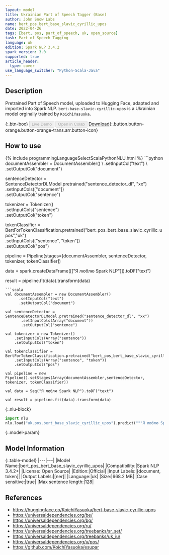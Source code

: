 ```yaml
---
layout: model
title: Ukrainian Part of Speech Tagger (Base)
author: John Snow Labs
name: bert_pos_bert_base_slavic_cyrillic_upos
date: 2022-04-26
tags: [bert, pos, part_of_speech, uk, open_source]
task: Part of Speech Tagging
language: uk
edition: Spark NLP 3.4.2
spark_version: 3.0
supported: true
article_header:
  type: cover
use_language_switcher: "Python-Scala-Java"
---
```


## Description

Pretrained Part of Speech model, uploaded to Hugging Face, adapted and imported into Spark NLP. `bert-base-slavic-cyrillic-upos` is a Ukrainian model orginally trained by `KoichiYasuoka`.

{:.btn-box}
<button class="button button-orange" disabled>Live Demo</button>
<button class="button button-orange" disabled>Open in Colab</button>
[Download](https://s3.amazonaws.com/auxdata.johnsnowlabs.com/public/models/bert_pos_bert_base_slavic_cyrillic_upos_uk_3.4.2_3.0_1650993899127.zip){:.button.button-orange.button-orange-trans.arr.button-icon}

## How to use



<div class="tabs-box" markdown="1">
{% include programmingLanguageSelectScalaPythonNLU.html %}
```python
documentAssembler = DocumentAssembler() \
    .setInputCol("text") \
    .setOutputCol("document")

sentenceDetector = SentenceDetectorDLModel.pretrained("sentence_detector_dl", "xx")\
       .setInputCols(["document"])\
       .setOutputCol("sentence")

tokenizer = Tokenizer() \
    .setInputCols("sentence") \
    .setOutputCol("token")

tokenClassifier = BertForTokenClassification.pretrained("bert_pos_bert_base_slavic_cyrillic_upos","uk") \
    .setInputCols(["sentence", "token"]) \
    .setOutputCol("pos")

pipeline = Pipeline(stages=[documentAssembler, sentenceDetector, tokenizer, tokenClassifier])

data = spark.createDataFrame([["Я люблю Spark NLP"]]).toDF("text")

result = pipeline.fit(data).transform(data)
```
```scala
val documentAssembler = new DocumentAssembler() 
      .setInputCol("text") 
      .setOutputCol("document")

val sentenceDetector = SentenceDetectorDLModel.pretrained("sentence_detector_dl", "xx")
       .setInputCols(Array("document"))
       .setOutputCol("sentence")

val tokenizer = new Tokenizer() 
    .setInputCols(Array("sentence"))
    .setOutputCol("token")

val tokenClassifier = BertForTokenClassification.pretrained("bert_pos_bert_base_slavic_cyrillic_upos","uk") 
    .setInputCols(Array("sentence", "token")) 
    .setOutputCol("pos")

val pipeline = new Pipeline().setStages(Array(documentAssembler,sentenceDetector, tokenizer, tokenClassifier))

val data = Seq("Я люблю Spark NLP").toDF("text")

val result = pipeline.fit(data).transform(data)
```


{:.nlu-block}
```python
import nlu
nlu.load("uk.pos.bert_base_slavic_cyrillic_upos").predict("""Я люблю Spark NLP""")
```

</div>

{:.model-param}
## Model Information

{:.table-model}
|---|---|
|Model Name:|bert_pos_bert_base_slavic_cyrillic_upos|
|Compatibility:|Spark NLP 3.4.2+|
|License:|Open Source|
|Edition:|Official|
|Input Labels:|[document, token]|
|Output Labels:|[ner]|
|Language:|uk|
|Size:|668.2 MB|
|Case sensitive:|true|
|Max sentence length:|128|

## References

- https://huggingface.co/KoichiYasuoka/bert-base-slavic-cyrillic-upos
- https://universaldependencies.org/be/
- https://universaldependencies.org/bg/
- https://universaldependencies.org/ru/
- https://universaldependencies.org/treebanks/sr_set/
- https://universaldependencies.org/treebanks/uk_iu/
- https://universaldependencies.org/u/pos/
- https://github.com/KoichiYasuoka/esupar